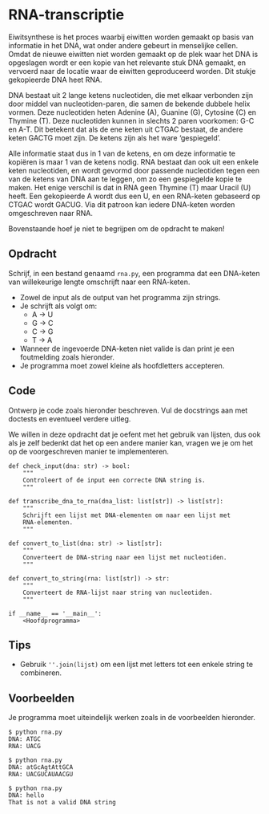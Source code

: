 # RNA-transcriptie

Eiwitsynthese is het proces waarbij eiwitten worden gemaakt op basis van informatie in het DNA, wat onder andere gebeurt in menselijke cellen. Omdat de nieuwe eiwitten niet worden gemaakt op de plek waar het DNA is opgeslagen wordt er een kopie van het relevante stuk DNA gemaakt, en vervoerd naar de locatie waar de eiwitten geproduceerd worden. Dit stukje gekopieerde DNA heet RNA.

DNA bestaat uit 2 lange ketens nucleotiden, die met elkaar verbonden zijn door middel van nucleotiden-paren, die samen de bekende dubbele helix vormen. Deze nucleotiden heten Adenine (A), Guanine (G), Cytosine (C) en Thymine (T). Deze nucleotiden kunnen in slechts 2 paren voorkomen: G-C en A-T. Dit betekent dat als de ene keten uit CTGAC bestaat, de andere keten GACTG moet zijn. De ketens zijn als het ware ‘gespiegeld’.

Alle informatie staat dus in 1 van de ketens, en om deze informatie te kopiëren is maar 1 van de ketens nodig. RNA bestaat dan ook uit een enkele keten nucleotiden, en wordt gevormd door passende nucleotiden tegen een van de ketens van DNA aan te leggen, om zo een gespiegelde kopie te maken. Het enige verschil is dat in RNA geen Thymine (T) maar Uracil (U) heeft. Een gekopieerde A wordt dus een U, en een RNA-keten gebaseerd op CTGAC wordt GACUG. Via dit patroon kan iedere DNA-keten worden omgeschreven naar RNA.

Bovenstaande hoef je niet te begrijpen om de opdracht te maken!

## Opdracht

Schrijf, in een bestand genaamd `rna.py`, een programma dat een DNA-keten van willekeurige lengte omschrijft naar een RNA-keten.

* Zowel de input als de output van het programma zijn strings.
* Je schrijft als volgt om:
    * A -> U
    * G -> C
    * C -> G
    * T -> A
* Wanneer de ingevoerde DNA-keten niet valide is dan print je een foutmelding zoals hieronder.
* Je programma moet zowel kleine als hoofdletters accepteren.

## Code

Ontwerp je code zoals hieronder beschreven. Vul de docstrings aan met doctests en eventueel verdere uitleg.

We willen in deze opdracht dat je oefent met het gebruik van lijsten, dus ook als je zelf bedenkt dat het op een andere manier kan, vragen we je om het op de voorgeschreven manier te implementeren.

    def check_input(dna: str) -> bool:
        """
        Controleert of de input een correcte DNA string is.
        """

    def transcribe_dna_to_rna(dna_list: list[str]) -> list[str]:
        """
        Schrijft een lijst met DNA-elementen om naar een lijst met
        RNA-elementen.
        """

    def convert_to_list(dna: str) -> list[str]:
        """
        Converteert de DNA-string naar een lijst met nucleotiden.
        """

    def convert_to_string(rna: list[str]) -> str:
        """
        Converteert de RNA-lijst naar string van nucleotiden.
        """

    if __name__ == '__main__':
        <Hoofdprogramma>

## Tips

* Gebruik `''.join(lijst)` om een lijst met letters tot een enkele string te combineren.

## Voorbeelden

Je programma moet uiteindelijk werken zoals in de voorbeelden hieronder.

    $ python rna.py
    DNA: ATGC
    RNA: UACG

    $ python rna.py
    DNA: atGcAgtAttGCA
    RNA: UACGUCAUAACGU
    
    $ python rna.py
    DNA: hello
    That is not a valid DNA string
